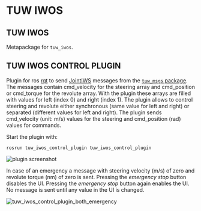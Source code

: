 # TUW IWOS

## TUW IWOS
Metapackage for `tuw_iwos`.

## TUW IWOS CONTROL PLUGIN
Plugin for ros [rqt][1] to send [JointIWS][2] messages from the [`tuw_msgs` package][3].
The messages contain cmd_velocity for the steering array and cmd_position or cmd_torque for the revolute array.
With the plugin these arrays are filled with values for left (index 0) and right (index 1).
The plugin allows to control steering and revolute either synchronous (same value for left and right) or separated (different values for left and right).
The plugin sends cmd_velocity (unit: m/s) values for the steering and cmd_position (rad) values for commands.

Start the plugin with:
```
rosrun tuw_iwos_control_plugin tuw_iwos_control_plugin
```

![plugin screenshot](https://user-images.githubusercontent.com/18448304/115721706-996a0100-a37e-11eb-89b9-94296831a4c7.png)

In case of an emergency a message with steering velocity (m/s) of zero and revolute torque (nm) of zero is sent.
Pressing the _emergency stop_ button disables the UI.
Pressing the _emergency stop_ button again enables the UI.
No message is sent until any value in the UI is changed.

![tuw_iwos_control_plugin_both_emergency](https://user-images.githubusercontent.com/18448304/115726722-46df1380-a383-11eb-82fc-36f88201b9ea.png)

[1]: http://wiki.ros.org/rqt
[2]: https://github.com/tuw-robotics/tuw_msgs/blob/master/tuw_nav_msgs/msg/JointsIWS.msg
[3]: https://github.com/tuw-robotics/tuw_msgs
